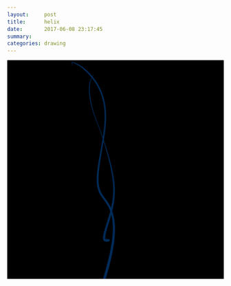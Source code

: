 ```yaml
---
layout:     post
title:      helix
date:       2017-06-08 23:17:45
summary:    
categories: drawing
---
```

![helix](/images/diary/helix.png ".")
